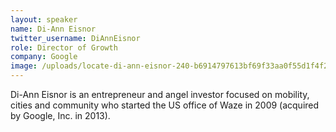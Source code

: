 ```yaml
---
layout: speaker
name: Di-Ann Eisnor
twitter_username: DiAnnEisnor
role: Director of Growth
company: Google
image: /uploads/locate-di-ann-eisnor-240-b6914797613bf69f33aa0f55d1f4f24c.jpg
---
```


Di-Ann Eisnor is an entrepreneur and angel investor focused on mobility, cities and community who started the US office of Waze in 2009 (acquired by Google, Inc. in 2013).